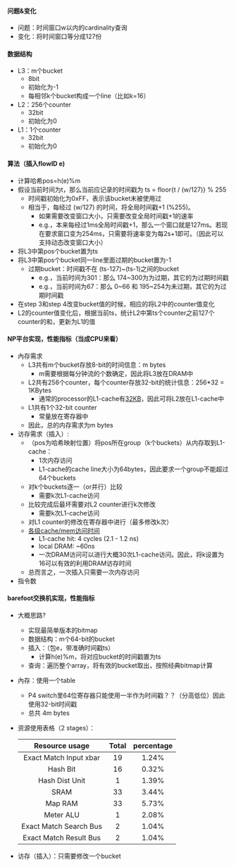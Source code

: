 #### 问题&变化

- 问题：时间窗口w以内的cardinality查询
- 变化：将时间窗口等分成127份

#### 数据结构

- L3：m个bucket
  - 8bit
  - 初始化为-1
  - 每相邻k个bucket构成一个line（比如k=16）
- L2：256个counter
  - 32bit
  - 初始化为0
- L1：1个counter
  - 32bit
  - 初始化为0

#### 算法（插入flowID e)

- 计算哈希pos=h(e)%m
- 假设当前时间为t，那么当前应记录的时间戳为 ts = floor{t / (w/127)} % 255
  - 时间戳初始化为0xFF，表示该bucket未被使用过
  - 相当于，每经过 (w/127) 的时间，将全局时间戳+1 (%255)。
    - 如果需要改变窗口大小，只需要改变全局时间戳+1的速率
    - e.g.，本来每经过1ms全局时间戳+1，那么一个窗口就是127ms。若现在要求窗口变为254ms，只需要将速率变为每2s+1即可。（因此可以支持动态改变窗口大小）
- 将L3中第pos个bucket置为ts
- 将L3中第pos个bucket同一line里面过期的bucket置为-1
  - 过期bucket：时间戳不在 (ts-127)~(ts-1)之间的bucket
    - e.g.，当前时间为301：那么 174~300为为过期，其它的为过期时间戳
    - e.g.，当前时间为67：那么 0~66 和 195~254为未过期，其它的为过期时间戳
- 在step 3和step 4改变bucket值的时候，相应的将L2中的counter值变化
- L2的counter值变化后，根据当前ts，统计L2中第ts个counter之前127个counter的和，更新为L1的值



#### NP平台实现，性能指标（当成CPU来看）

- 內存需求
  - L3共有m个bucket存放8-bit的时间信息：m bytes
    - m需要根据每分钟流的个数确定，因此将L3放在DRAM中
  - L2共有256个counter，每个counter存放32-bit的统计信息：256*32 = 1KBytes
    - 通常的processor的L1-cache有[32KB](https://www.makeuseof.com/tag/what-is-cpu-cache/)，因此可将L2放在L1-cache中
  - L1共有1个32-bit counter
    - 常量放在寄存器中
  - 因此，总的内存需求为m bytes
- 访存需求（插入）:
  - （pos为哈希映射位置）将pos所在group（k个buckets）从内存取到L1-cache：
    - 1次内存访问
    - L1-cache的cache line大小为64bytes，因此要求一个group不能超过64个buckets
  - 对k个buckets逐一（or并行）比较
    - 需要k次L1-cache访问
  - 比较完成后最坏需要对L2 counter进行k次修改
    - 需要k次L1-cache访问
  - 对L1 counter的修改在寄存器中进行（最多修改k次）
  - [各级cache/mem访问时间](https://stackoverflow.com/questions/4087280/approximate-cost-to-access-various-caches-and-main-memory)
    - L1-cache hit:		4 cycles (2.1 - 1.2 ns)
    - local DRAM: 	    ~60ns
    - 一次DRAM访问可以进行大概30次L1-cache访问。因此，将k设置为16可以有效的利用DRAM访存时间
  - 总而言之，一次插入只需要一次内存访问
- 指令数



#### barefoot交换机实现，性能指标

- 大概思路?
  - 实现最简单版本的bitmap
  - 数据结构：m个64-bit的bucket
  - 插入：（包e，带准确时间戳ts）
    - 计算h(e)%m，将对应bucket的时间戳置为ts
  - 查询：遍历整个array，将有效的bucket取出，按照经典bitmap计算

- 內存：使用一个table

  - P4 switch里64位寄存器只能使用一半作为时间戳？？（分高低位）因此使用32-bit时间戳
  - 总共 4m bytes

- 资源使用表格（2 stages）：

  |     Resource usage     | Total | percentage |
  | :--------------------: | :---: | :--------: |
  | Exact Match Input xbar |  19   |   1.24%    |
  |        Hash Bit        |  16   |   0.32%    |
  |     Hash Dist Unit     |   1   |   1.39%    |
  |          SRAM          |  33   |   3.44%    |
  |        Map RAM         |  33   |   5.73%    |
  |       Meter ALU        |   1   |   2.08%    |
  | Exact Match Search Bus |   2   |   1.04%    |
  | Exact Match Result Bus |   2   |   1.04%    |

- 访存（插入）：只需要修改一个bucket

  

